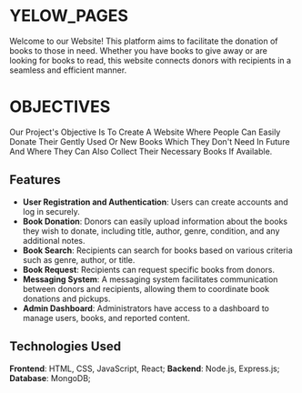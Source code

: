 # YELOW_PAGES

Welcome to our  Website! 
This platform aims to facilitate the donation of books to those in need. Whether you have books to give away or are looking for books to read, this website connects donors with recipients in a seamless and efficient manner.

# OBJECTIVES

Our Project's Objective Is To Create A Website Where People Can Easily Donate Their Gently Used Or New Books Which They Don't Need In Future And Where They Can Also Collect Their Necessary Books If Available.



## Features

- **User Registration and Authentication**: Users can create accounts and log in securely.
- **Book Donation**: Donors can easily upload information about the books they wish to donate, including title, author, genre, condition, and any additional notes.
- **Book Search**: Recipients can search for books based on various criteria such as genre, author, or title.
- **Book Request**: Recipients can request specific books from donors.
- **Messaging System**: A messaging system facilitates communication between donors and recipients, allowing them to coordinate book donations and pickups.
- **Admin Dashboard**: Administrators have access to a dashboard to manage users, books, and reported content.

## Technologies Used

 **Frontend**: HTML, CSS, JavaScript, React;
 **Backend**: Node.js, Express.js;
 **Database**: MongoDB;



